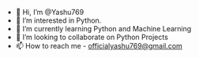 - 👋 Hi, I’m @Yashu769
- 👀 I’m interested in Python.
- 🌱 I’m currently learning Python and Machine Learning
- 💞️ I’m looking to collaborate on Python Projects
- 📫 How to reach me - officialyashu769@gmail.com

<!---
Yashu769/Yashu769 is a ✨ special ✨ repository because its `README.md` (this file) appears on your GitHub profile.
You can click the Preview link to take a look at your changes.
--->

